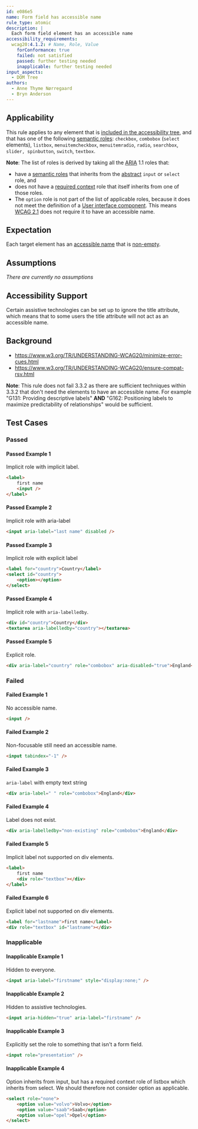 ```yaml
---
id: e086e5
name: Form field has accessible name
rule_type: atomic
description: |
  Each form field element has an accessible name
accessibility_requirements:
  wcag20:4.1.2: # Name, Role, Value
    forConformance: true
    failed: not satisfied
    passed: further testing needed
    inapplicable: further testing needed
input_aspects:
  - DOM Tree
authors:
  - Anne Thyme Nørregaard
  - Bryn Anderson
---
```



## Applicability

This rule applies to any element that is [included in the accessibility tree](#included-in-the-accessibility-tree), and that has one of the following [semantic roles](#semantic-role): `checkbox`, `combobox` (`select` elements), `listbox`, `menuitemcheckbox`, `menuitemradio`, `radio`, `searchbox`, `slider, spinbutton`, `switch`, `textbox`.

**Note**: The list of roles is derived by taking all the [ARIA](https://www.w3.org/TR/wai-aria-1.1/) 1.1 roles that:

- have a [semantic roles](#semantic-role) that inherits from the [abstract](https://www.w3.org/TR/wai-aria/#abstract_roles) `input` or `select` role, and
- does not have a [required context](https://www.w3.org/TR/wai-aria/#scope) role that itself inherits from one of those roles.
- The `option` role is not part of the list of applicable roles, because it does not meet the definition of a [User interface component](https://www.w3.org/TR/WCAG21/#dfn-user-interface-components). This means [WCAG 2.1](https://www.w3.org/TR/WCAG21/) does not require it to have an accessible name.

## Expectation

Each target element has an [accessible name](#accessible-name) that is [non-empty](#non-empty).

## Assumptions

_There are currently no assumptions_

## Accessibility Support

Certain assistive technologies can be set up to ignore the title attribute, which means that to some users the title attribute will not act as an accessible name.

## Background

- https://www.w3.org/TR/UNDERSTANDING-WCAG20/minimize-error-cues.html
- https://www.w3.org/TR/UNDERSTANDING-WCAG20/ensure-compat-rsv.html

**Note**: This rule does not fail 3.3.2 as there are sufficient techniques within 3.3.2 that don't need the elements to have an accessible name. For example "G131: Providing descriptive labels" **AND** "G162: Positioning labels to maximize predictability of relationships" would be sufficient.

## Test Cases

### Passed

#### Passed Example 1

Implicit role with implicit label.

```html
<label>
	first name
	<input />
</label>
```

#### Passed Example 2

Implicit role with aria-label

```html
<input aria-label="last name" disabled />
```

#### Passed Example 3

Implicit role with explicit label

```html
<label for="country">Country</label>
<select id="country">
	<option></option>
</select>
```

#### Passed Example 4

Implicit role with `aria-labelledby`.

```html
<div id="country">Country</div>
<textarea aria-labelledby="country"></textarea>
```

#### Passed Example 5

Explicit role.

```html
<div aria-label="country" role="combobox" aria-disabled="true">England</div>
```

### Failed

#### Failed Example 1

No accessible name.

```html
<input />
```

#### Failed Example 2

Non-focusable still need an accessible name.

```html
<input tabindex="-1" />
```

#### Failed Example 3

`aria-label` with empty text string

```html
<div aria-label=" " role="combobox">England</div>
```

#### Failed Example 4

Label does not exist.

```html
<div aria-labelledby="non-existing" role="combobox">England</div>
```

#### Failed Example 5

Implicit label not supported on div elements.

```html
<label>
	first name
	<div role="textbox"></div>
</label>
```

#### Failed Example 6

Explicit label not supported on div elements.

```html
<label for="lastname">first name</label>
<div role="textbox" id="lastname"></div>
```

### Inapplicable

#### Inapplicable Example 1

Hidden to everyone.

```html
<input aria-label="firstname" style="display:none;" />
```

#### Inapplicable Example 2

Hidden to assistive technologies.

```html
<input aria-hidden="true" aria-label="firstname" />
```

#### Inapplicable Example 3

Explicitly set the role to something that isn't a form field.

```html
<input role="presentation" />
```

#### Inapplicable Example 4

Option inherits from input, but has a required context role of listbox which inherits from select. We should therefore not consider option as applicable.

```html
<select role="none">
	<option value="volvo">Volvo</option>
	<option value="saab">Saab</option>
	<option value="opel">Opel</option>
</select>
```
